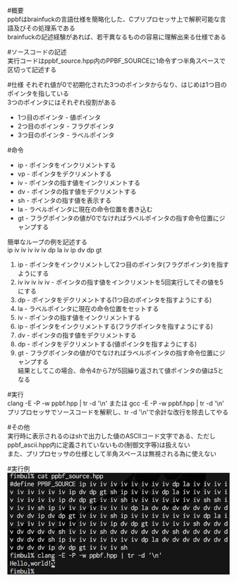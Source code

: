 #概要  
ppbfはbrainfuckの言語仕様を簡略化した、Cプリプロセッサ上で解釈可能な言語及びその処理系である  
brainfuckの記述経験があれば、若干異なるものの容易に理解出来る仕様である

#ソースコードの記述  
実行コードはppbf_source.hpp内のPPBF_SOURCEに1命令ずつ半角スペースで区切って記述する

#仕様
それぞれ値が0で初期化された3つのポインタからなり、はじめは1つ目のポインタを指している  
3つのポインタにはそれぞれ役割がある  
- 1つ目のポインタ - 値ポインタ  
- 2つ目のポインタ - フラグポインタ  
- 3つ目のポインタ - ラベルポインタ  

#命令  
- ip - ポインタをインクリメントする  
- vp - ポインタをデクリメントする  
- iv - ポインタの指す値をインクリメントする  
- dv - ポインタの指す値をデクリメントする  
- sh - ポインタの指す値を表示する  
- la - ラベルポインタに現在の命令位置を書き込む  
- gt - フラグポインタの値が0でなければラベルポインタの指す命令位置にジャンプする  

簡単なループの例を記述する  
ip iv iv iv iv iv dp la iv ip dv dp gt  
1. ip - ポインタをインクリメントして2つ目のポインタ(フラグポインタ)を指すようにする  
2. iv iv iv iv iv - ポインタの指す値をインクリメントを5回実行してその値を5にする   
2. dp - ポインタをデクリメントする(1つ目のポインタを指すようにする)  
3. la - ラベルポインタに現在の命令位置をセットする  
4. iv - ポインタの指す値をインクリメントする  
5. ip - ポインタをインクリメントする(フラグポインタを指すようにする)  
6. dv - ポインタの指す値をデクリメントする  
7. dp - ポインタをデクリメントする(値ポインタを指すようにする)  
8. gt - フラグポインタの値が0でなければラベルポインタの指す命令位置にジャンプする  
結果としてこの場合、命令4から7が5回繰り返されて値ポインタの値は5となる

#実行  
clang -E -P -w ppbf.hpp | tr -d '\n' または gcc -E -P -w ppbf.hpp | tr -d '\n'   
プリプロセッサでソースコードを解釈し、tr -d '\n'で余計な改行を除去してやる

#その他  
実行時に表示されるのはshで出力した値のASCIIコード文字である、ただしppbf_ascii.hpp内に定義されていないもの(制御文字等)は扱えない  
また、プリプロセッサの仕様として半角スペースは無視される為に使えない  

#実行例  
![screen shot](screenshot.png)  
